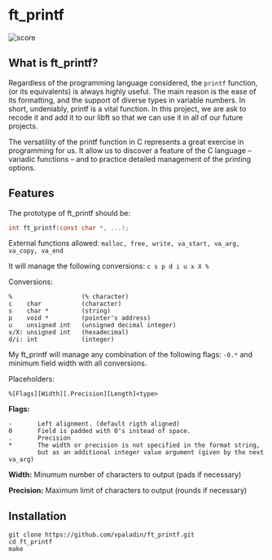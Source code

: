 # ft_printf

![score](img/success.png)

## What is ft_printf?
Regardless of the programming language considered, the ``printf`` function, (or its equivalents) is always highly useful. The main reason is the ease of its formatting, and the support of diverse types in variable numbers. In short, undeniably, printf is a vital function. In this project, we are ask to recode it and add it to our libft so that we can use it in all of our future projects.

The versatility of the printf function in C represents a great exercise in programming for us. It allow us to discover a feature of the C language – variadic functions – and to practice detailed management of the printing options.

## Features
The prototype of ft_printf should be:
```C 
int	ft_printf(const char *, ...); 
```
External functions allowed:
`` malloc, free, write, va_start, va_arg, va_copy, va_end ``

It will manage the following conversions: ``c s p d i u x X %``

Conversions:
```
%                   (% character)
c    char           (character)
s    char *         (string)
p    void *         (pointer's address)
u    unsigned int   (unsigned decimal integer)
x/X: unsigned int   (hexadecimal)
d/i: int            (integer)
```
My ft_printf will manage any combination of the following flags: ``-0.*`` and minimum field width with all conversions.

Placeholders: 

``
%[Flags][Width][.Precision][Length]<type>
``

**Flags:**
```
-       Left alignment. (default rigth aligned)
0       Field is padded with 0's instead of space.
.       Precision
*       The width or precision is not specified in the format string, 
        but as an additional integer value argument (given by the next va_arg)
```
**Width:** Minumum number of characters to output (pads if necessary)

**Precision:** Maximum limit of characters to output (rounds if necessary)

## Installation
```
git clone https://github.com/vpaladin/ft_printf.git
cd ft_printf
make
```
